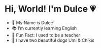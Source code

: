 # Hi, World! I'm Dulce :heartpulse:
- :candy: My Name is Dulce
- :books: I’m currently learning English
- :school: Fun Fact: I used to be a teacher
- :feet: I have two beautiful dogs Umi & Chikis 

<!---
Dul1907/Dul1907 is a ✨ special ✨ repository because its `README.md` (this file) appears on your GitHub profile.
You can click the Preview link to take a look at your changes.
--->
